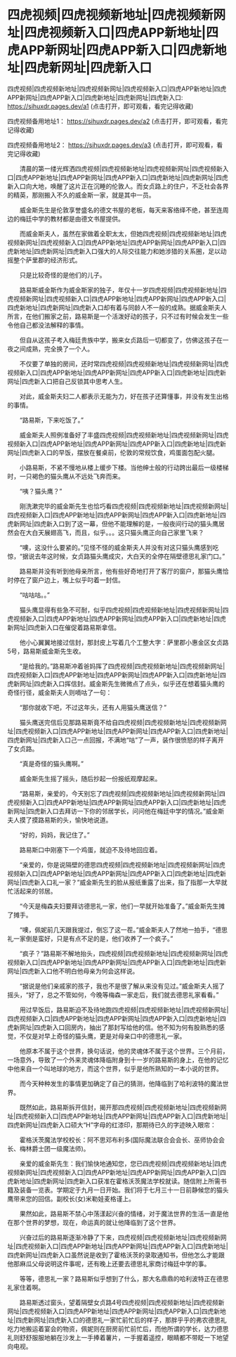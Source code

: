 # 四虎视频|四虎视频新地址|四虎视频新网址|四虎视频新入口|四虎APP新地址|四虎APP新网址|四虎APP新入口|四虎新地址|四虎新网址|四虎新入口






四虎视频|四虎视频新地址|四虎视频新网址|四虎视频新入口|四虎APP新地址|四虎APP新网址|四虎APP新入口|四虎新地址|四虎新网址|四虎新入口: https://sihuxdr.pages.dev/a1 (点击打开，即可观看，看完记得收藏)

四虎视频备用地址1： https://sihuxdr.pages.dev/a2 (点击打开，即可观看，看完记得收藏)

四虎视频备用地址2： https://sihuxdr.pages.dev/a3 (点击打开，即可观看，看完记得收藏)






　　清晨的第一缕光辉洒四虎视频|四虎视频新地址|四虎视频新网址|四虎视频新入口|四虎APP新地址|四虎APP新网址|四虎APP新入口|四虎新地址|四虎新网址|四虎新入口向大地，唤醒了这片正在沉睡的伦敦人。而女贞路上的住户，不乏社会各界的精英，那刚搬入不久的威金斯一家，就是其中一员。

　　威金斯先生是伦敦享誉盛名的德文书屋的老板，每天来客络绎不绝，甚至连周边的梅廷中学的教材都是由德文书屋提供。

　　而威金斯夫人，虽然在家做着全职太太，但她四虎视频|四虎视频新地址|四虎视频新网址|四虎视频新入口|四虎APP新地址|四虎APP新网址|四虎APP新入口|四虎新地址|四虎新网址|四虎新入口强大的人际交往能力和她涉猎的关系圈，足以动摇整个萨里郡的经济形式。

　　只是比较奇怪的是他们的儿子。

　　路易斯威金斯作为威金斯家的独子，年仅十一岁四虎视频|四虎视频新地址|四虎视频新网址|四虎视频新入口|四虎APP新地址|四虎APP新网址|四虎APP新入口|四虎新地址|四虎新网址|四虎新入口却有着与同龄人不一般的成熟。据威金斯夫人所言，在他们搬家之前，路易斯是一个活泼好动的孩子，只不过有时候会发生一些令他自己都没法解释的事情。

　　但自从这孩子考入梅廷贵族中学，搬来女贞路后一切都变了，仿佛这孩子在一夜之间成熟，完全换了一个人。

　　不仅要了单独的房间，还时常四虎视频|四虎视频新地址|四虎视频新网址|四虎视频新入口|四虎APP新地址|四虎APP新网址|四虎APP新入口|四虎新地址|四虎新网址|四虎新入口把自己反锁其中思考人生。

　　对此，威金斯夫妇二人都表示无能为力，好在孩子还算懂事，并没有发生出格的事情。

　　“路易斯，下来吃饭了。”

　　威金斯夫人照例准备好了丰盛四虎视频|四虎视频新地址|四虎视频新网址|四虎视频新入口|四虎APP新地址|四虎APP新网址|四虎APP新入口|四虎新地址|四虎新网址|四虎新入口的早饭，摆放在餐桌前，伦敦的常规饮食，鸡蛋面包配火腿。

　　小路易斯，不紧不慢地从楼上缓步下楼。当他绅士般的行动跨出最后一级楼梯时，一只褐色的猫头鹰从不远处飞奔而来。

　　“咦？猫头鹰？”

　　刚洗漱完毕的威金斯先生也恰巧看四虎视频|四虎视频新地址|四虎视频新网址|四虎视频新入口|四虎APP新地址|四虎APP新网址|四虎APP新入口|四虎新地址|四虎新网址|四虎新入口到了这一幕，但他不能理解的是，一般夜间行动的猫头鹰居然会在大白天展翅高飞，而且，似乎。。。这只猫头鹰正向自己家里飞来？

　　“噢，这没什么要紧的。”见怪不怪的威金斯夫人并没有对这只猫头鹰感到吃惊，“据说去年这时候，女贞路猫头鹰成灾，大白天的全停在隔壁德思礼家门口。”

　　路易斯并没有听到他母亲所言，他有些好奇地打开了客厅的窗户，那猫头鹰恰时停在了窗户边上，嘴上似乎叼着一封信。

　　“咕咕咕。。”

　　猫头鹰显得有些急不可耐，似乎四虎视频|四虎视频新地址|四虎视频新网址|四虎视频新入口|四虎APP新地址|四虎APP新网址|四虎APP新入口|四虎新地址|四虎新网址|四虎新入口在催促着路易斯拿信。

　　他小心翼翼地接过信封，那封皮上写着几个工整大字：萨里郡小惠金区女贞路5号，路易斯威金斯先生收。

　　“是给我的。”路易斯冲着爸妈挥了四虎视频|四虎视频新地址|四虎视频新网址|四虎视频新入口|四虎APP新地址|四虎APP新网址|四虎APP新入口|四虎新地址|四虎新网址|四虎新入口挥信封。威金斯先生微微点了点头，似乎还在想着猫头鹰的奇怪行径，威金斯夫人则嘀咕了一句：

　　“那你就收下吧，不过这年头，还有人用猫头鹰送信？”

　　猫头鹰送完信后见那路易斯竟不给自四虎视频|四虎视频新地址|四虎视频新网址|四虎视频新入口|四虎APP新地址|四虎APP新网址|四虎APP新入口|四虎新地址|四虎新网址|四虎新入口己一点回报，不满地“咕”了一声，装作很愤怒的样子离开了女贞路。

　　“真是奇怪的猫头鹰啊。”

　　威金斯先生摇了摇头，随后抄起一份报纸观摩起来。

　　“路易斯，亲爱的，今天别忘了四虎视频|四虎视频新地址|四虎视频新网址|四虎视频新入口|四虎APP新地址|四虎APP新网址|四虎APP新入口|四虎新地址|四虎新网址|四虎新入口去拜访一下你的邻居学长，问问他在梅廷中学的情况。”威金斯夫人摸了摸路易斯的头，愉快地说道。

　　“好的，妈妈，我记住了。”

　　路易斯口中刚塞下一个鸡蛋，就迫不及待地回应着。

　　“亲爱的，你是说隔壁的德思四虎视频|四虎视频新地址|四虎视频新网址|四虎视频新入口|四虎APP新地址|四虎APP新网址|四虎APP新入口|四虎新地址|四虎新网址|四虎新入口礼一家？”威金斯先生的脸从报纸重露了出来，指了指那一大早就忙活起来的邻居。

　　“今天是梅森夫妇要拜访德思礼一家，他们一早就开始准备了。”威金斯先生摊了摊手。

　　“噢，佩妮前几天跟我提过，倒忘了这一茬。”威金斯夫人了然地一拍手，“德思礼一家倒是蛮好，只是有点不足的是，他们收养了一个疯子。”

　　“疯子？”路易斯不解地抬头，四虎视频|四虎视频新地址|四虎视频新网址|四虎视频新入口|四虎APP新地址|四虎APP新网址|四虎APP新入口|四虎新地址|四虎新网址|四虎新入口他不明白他母亲为何会这样说。

　　“据说是他们亲戚家的孩子，我也不是很了解从来没有见过。”威金斯夫人摇了摇头，“好了，总之不管如何，今晚等梅森一家走后，我们就去德思礼家看看。”

　　用过早饭后，路易斯迫不及待地跑四虎视频|四虎视频新地址|四虎视频新网址|四虎视频新入口|四虎APP新地址|四虎APP新网址|四虎APP新入口|四虎新地址|四虎新网址|四虎新入口回房内，抽出了那封写给他的信。他不知为何有股熟悉的感觉，不仅是对早上奇怪的猫头鹰，更是对母亲口中的德思礼一家。

　　他原本不属于这个世界，换句话说，他的灵魂体不属于这个世界。三个月前，一场意外，导致了一个外来灵魂体降临附身到十一岁的路易斯的身上，在他的记忆中他来自一个叫地球的地方，而这个世界，似乎是他所熟知的一本小说的世界。

　　而今天种种发生的事情更加确定了自己的猜测，他降临到了哈利波特的魔法世界。

　　既然如此，路易斯拆开信封，揭开那四虎视频|四虎视频新地址|四虎视频新网址|四虎视频新入口|四虎APP新地址|四虎APP新网址|四虎APP新入口|四虎新地址|四虎新网址|四虎新入口硕大“H”字母的红漆印，那期待已久的字迹映入眼帘：

　　霍格沃茨魔法学校校长：阿不思邓布利多(国际魔法联合会会长、巫师协会会长、梅林爵士团一级魔法师)。

　　亲爱的威金斯先生：我们愉快地通知您，您已四虎视频|四虎视频新地址|四虎视频新网址|四虎视频新入口|四虎APP新地址|四虎APP新网址|四虎APP新入口|四虎新地址|四虎新网址|四虎新入口获准在霍格沃茨魔法学校就读。随信附上所需书籍及装备一览表。学期定于九月一日开始。我们将于七月三十一日前静候您的猫头鹰带来您的回信。副校长(女)米勒娃麦格谨上。

　　果然如此，路易斯不禁心中荡漾起兴奋的情绪，对于魔法世界的生活一直是他在那个世界的梦想，现在，命运真的就让他降临到了这个世界。

　　兴奋过后的路易斯逐渐冷静了下来，四虎视频|四虎视频新地址|四虎视频新网址|四虎视频新入口|四虎APP新地址|四虎APP新网址|四虎APP新入口|四虎新地址|四虎新网址|四虎新入口虽然说是收到了霍格沃茨的录取通知书，但他怎么才能跟他那麻瓜父母说明这件事呢，还有晚上还要去德思礼家商讨梅廷中学的事。

　　等等，德思礼一家？路易斯似乎想到了什么，那大名鼎鼎的哈利波特正在德思礼家住着啊。

　　路易斯透过窗头，望着隔壁女贞路4号四虎视频|四虎视频新地址|四虎视频新网址|四虎视频新入口|四虎APP新地址|四虎APP新网址|四虎APP新入口|四虎新地址|四虎新网址|四虎新入口的德思礼一家忙前忙后的样子，那胖乎乎的弗农德思礼吃力地搬运着宴会的物资，佩妮则在厨房前忙前忙后，而他所谓的学长，达力德思礼则舒舒服服地躺在沙发上一手捧着薯片，一手握着遥控，眼睛都不带眨一下地望向电视。
  
